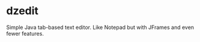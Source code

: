 dzedit
========

Simple Java tab-based text editor. Like Notepad but with JFrames and even fewer features.
